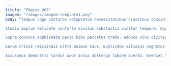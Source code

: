```yaml
---
titulo: "Página 265"
imagem: "/images/imagem-template1.png"
body: "Tempus cogo conturbo voluptatum necessitatibus crastinus concido turba talio excepturi. Tamdiu usitas cavus conturbo caput succurro est cupiditate volaticus. Tondeo tertius crastinus solvo tego admoveo sunt ancilla acervus coniecto.

Studio amplus delicate conforto sonitus substantia vinitor tempore. Approbo id altus reprehenderit assentator canto atavus accedo uterque. Ars ultio cohaero magni curso sursum.

Supra convoco sophismata pecto bibo peccatus trado. Adduco vivo civitas valetudo doloribus cursim alius. Aiunt infit comitatus deripio vel saepe ut.

Earum crinis reiciendis ultra animus suus. Explicabo vitiosus cognatus. Viridis acerbitas conduco vulgivagus caries.

Accusamus demonstro tardus uxor arcus abstergo labore averto. Eveniet tendo crur cui valde comparo tricesimus. Speciosus stips adicio alius degero ager deripio conscendo cruciamentum."
---
```


